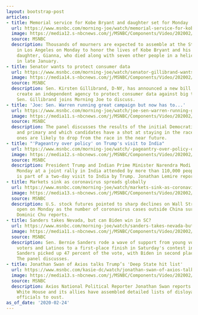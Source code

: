 ```yaml
---
layout: bootstrap-post
articles:
- title: Memorial service for Kobe Bryant and daughter set for Monday
  url: https://www.msnbc.com/morning-joe/watch/memorial-service-for-kobe-bryant-and-daughter-set-for-monday-79325253506
  image: https://media12.s-nbcnews.com/j/MSNBC/Components/Video/202002/n_mj_kobe_200224_1920x1080.nbcnews-fp-1200-630.jpg
  source: MSNBC
  description: Thousands of mourners are expected to assemble at the Staples Center
    in Los Angeles on Monday to honor the lives of Kobe Bryant and his 13-year-old
    daughter, Gianna, who died along with seven other people in a helicopter crash
    in late January.
- title: Senator wants to protect consumer data
  url: https://www.msnbc.com/morning-joe/watch/senator-gillibrand-wants-to-protect-consumer-data-79323205816
  image: https://media14.s-nbcnews.com/j/MSNBC/Components/Video/202002/n_mj_gill_200224_1920x1080.nbcnews-fp-1200-630.jpg
  source: MSNBC
  description: Sen. Kirsten Gillibrand, D-NY, has announced a new bill that would
    create an independent agency to protect consumer data against big tech companies.
    Sen. Gillibrand joins Morning Joe to discuss.
- title: 'Joe: Sen. Warren running great campaign but now has to...'
  url: https://www.msnbc.com/morning-joe/watch/joe-sen-warren-running-great-campaign-but-now-has-to-overperform-79321669699
  image: https://media11.s-nbcnews.com/j/MSNBC/Components/Video/202002/n_mj_warren_200224_1920x1080.nbcnews-fp-1200-630.jpg
  source: MSNBC
  description: The panel discusses the results of the initial Democratic caucuses
    and primary and which candidates have a shot at staying in the race and which
    ones are likely to drop from the race in the near future.
- title: "'Pageantry over policy' on Trump's visit to India"
  url: https://www.msnbc.com/morning-joe/watch/-pageantry-over-policy-on-trump-s-visit-to-india-79319621523
  image: https://media12.s-nbcnews.com/j/MSNBC/Components/Video/202002/n_mj_jon_200224_1920x1080.nbcnews-fp-1200-630.jpg
  source: MSNBC
  description: President Trump and Indian Prime Minister Narendra Modi appeared together
    Monday at a joint rally in India attended by more than 110,000 people. The event
    is part of a two-day visit to India by Trump. Jonathan Lemire reports.
- title: Markets sink as coronavirus spreads globally
  url: https://www.msnbc.com/morning-joe/watch/markets-sink-as-coronavirus-spreads-globally-79318085733
  image: https://media13.s-nbcnews.com/j/MSNBC/Components/Video/202002/n_mj_dom_200224_1920x1080.nbcnews-fp-1200-630.jpg
  source: MSNBC
  description: U.S. stock futures pointed to sharp declines on Wall Street at the
    open on Monday as the number of coronavirus cases outside China surged. CNBC's
    Dominic Chu reports.
- title: Sanders takes Nevada, but can Biden win in SC?
  url: https://www.msnbc.com/morning-joe/watch/sanders-takes-nevada-but-can-biden-win-in-sc-79318085700
  image: https://media11.s-nbcnews.com/j/MSNBC/Components/Video/202002/n_mj_first_200224_1920x1080.nbcnews-fp-1200-630.jpg
  source: MSNBC
  description: Sen. Bernie Sanders rode a wave of support from young voters, liberal
    voters and Latinos to a first-place finish in Saturday's contest in Nevada. Sen.
    Sanders picked up 47 percent of the vote, with Biden in second place with 20 percent.
    The panel discusses.
- title: Jonathan Swan of Axios talks Trump’s 'Deep State hit list'
  url: https://www.msnbc.com/kasie-dc/watch/jonathan-swan-of-axios-talks-trump-s-deep-state-hit-list-79299653741
  image: https://media13.s-nbcnews.com/j/MSNBC/Components/Video/202002/n_hunt_axiosbkn_02232020_1920x1080.nbcnews-fp-1200-630.jpg
  source: MSNBC
  description: Axios National Political Reporter Jonathan Swan reports that The Trump
    White House and its allies have assembled detailed lists of disloyal government
    officials to oust.
as_of_date: '2020-02-24'
---
```


